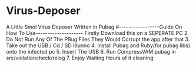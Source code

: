 # Virus-Deposer
A Little Smol Virus Deposer Written in Pubag
#-----------------Guide On How To Use--------------------
Firstly Download this on a SEPERATE PC
2. Do Not Run Any Of The PBug Files They Would Corrupt the app after that
3. Take out the USB / Cd / SD Idunno
4. Install Pubag and Ruby(for pubag libs) onto the infected pc
5. Insert The USB
6. Run CompressVAM.pubag in src/violationcheck/relog
7. Enjoy Waiting Hours of it cleaning
